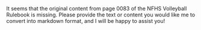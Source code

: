 It seems that the original content from page 0083 of the NFHS Volleyball Rulebook is missing. Please provide the text or content you would like me to convert into markdown format, and I will be happy to assist you!
